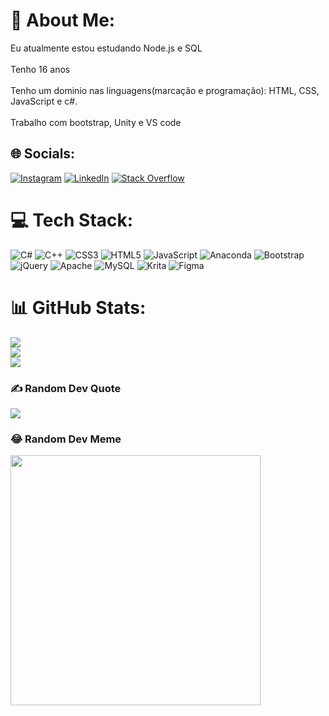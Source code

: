 # 💫 About Me:
Eu atualmente estou estudando Node.js e SQL<br><br>Tenho 16 anos<br><br>Tenho um dominio nas linguagens(marcação e programação): HTML, CSS, JavaScript e c#.<br><br>Trabalho com bootstrap, Unity e VS code


## 🌐 Socials:
[![Instagram](https://img.shields.io/badge/Instagram-%23E4405F.svg?logo=Instagram&logoColor=white)](https://instagram.com/@jp.diascoelho) [![LinkedIn](https://img.shields.io/badge/LinkedIn-%230077B5.svg?logo=linkedin&logoColor=white)](https://linkedin.com/in/joaopedrodias) [![Stack Overflow](https://img.shields.io/badge/-Stackoverflow-FE7A16?logo=stack-overflow&logoColor=white)](https://stackoverflow.com/users/20729721) 

# 💻 Tech Stack:
![C#](https://img.shields.io/badge/c%23-%23239120.svg?style=for-the-badge&logo=c-sharp&logoColor=white) ![C++](https://img.shields.io/badge/c++-%2300599C.svg?style=for-the-badge&logo=c%2B%2B&logoColor=white) ![CSS3](https://img.shields.io/badge/css3-%231572B6.svg?style=for-the-badge&logo=css3&logoColor=white) ![HTML5](https://img.shields.io/badge/html5-%23E34F26.svg?style=for-the-badge&logo=html5&logoColor=white) ![JavaScript](https://img.shields.io/badge/javascript-%23323330.svg?style=for-the-badge&logo=javascript&logoColor=%23F7DF1E) ![Anaconda](https://img.shields.io/badge/Anaconda-%2344A833.svg?style=for-the-badge&logo=anaconda&logoColor=white) ![Bootstrap](https://img.shields.io/badge/bootstrap-%23563D7C.svg?style=for-the-badge&logo=bootstrap&logoColor=white) ![jQuery](https://img.shields.io/badge/jquery-%230769AD.svg?style=for-the-badge&logo=jquery&logoColor=white) ![Apache](https://img.shields.io/badge/apache-%23D42029.svg?style=for-the-badge&logo=apache&logoColor=white) ![MySQL](https://img.shields.io/badge/mysql-%2300f.svg?style=for-the-badge&logo=mysql&logoColor=white) ![Krita](https://img.shields.io/badge/Krita-203759?style=for-the-badge&logo=krita&logoColor=EEF37B) 	![Figma](https://img.shields.io/badge/figma-%23F24E1E.svg?style=for-the-badge&logo=figma&logoColor=white)
# 📊 GitHub Stats:
![](https://github-readme-stats.vercel.app/api?username=JdevCoelho&theme=nightowl&hide_border=true&include_all_commits=true&count_private=false)<br/>
![](https://github-readme-streak-stats.herokuapp.com/?user=JdevCoelho&theme=nightowl&hide_border=true)<br/>
![](https://github-readme-stats.vercel.app/api/top-langs/?username=JdevCoelho&theme=nightowl&hide_border=true&include_all_commits=true&count_private=false&layout=compact)

### ✍️ Random Dev Quote
![](https://quotes-github-readme.vercel.app/api?type=horizontal&theme=radical)

### 😂 Random Dev Meme
<img src="https://d2u3dcdbebyaiu.cloudfront.net/uploads/atch_img/102/037971ee4bc8942d41a0458ce1e6a4e1_res.jpeg" style="width: 400px;">
